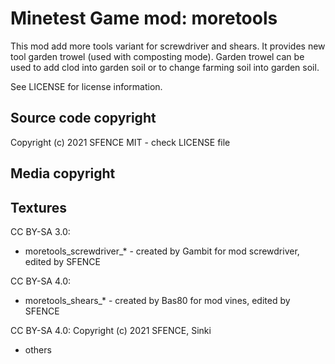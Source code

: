 Minetest Game mod: moretools
============================

This mod add more tools variant for screwdriver and shears.
It provides new tool garden trowel (used with composting mode).
Garden trowel can be used to add clod into garden soil or to change farming soil into garden soil.

See LICENSE for license information.

Source code copyright
----------------------
Copyright (c) 2021 SFENCE
MIT - check LICENSE file

Media copyright
---------------

Textures
--------

CC BY-SA 3.0:
  * moretools_screwdriver_*  - created by Gambit for mod screwdriver, edited by SFENCE

CC BY-SA 4.0:
  * moretools_shears_* - created by Bas80 for mod vines, edited by SFENCE

CC BY-SA 4.0: Copyright (c) 2021 SFENCE, Sinki
  * others




